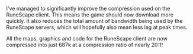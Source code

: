 I've managed to significantly improve the compression used on the RuneScape client. This means the game should now download more quickly. It also reduces the total amount of bandwidth being used by the RuneScape servers, which will hopefully also mean less lag at peak times.

All the maps, graphics and code for the RuneScape client are now compressed into just 687k at a compression ratio of nearly 20:1!
